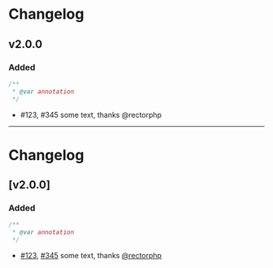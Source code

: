 # Changelog

## v2.0.0

### Added

```php
/**
 * @var annotation
 */
```

- #123, #345 some text, thanks @rectorphp
-----
# Changelog

## [v2.0.0]

### Added

```php
/**
 * @var annotation
 */
```

- [#123], [#345] some text, thanks [@rectorphp]

[#345]: https://github.com/dummy/dummy/pull/345
[#123]: https://github.com/dummy/dummy/pull/123
[@rectorphp]: https://github.com/rectorphp

